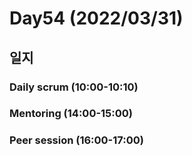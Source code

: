 # Day54 (2022/03/31)

## 일지

### Daily scrum (10:00-10:10)

### Mentoring (14:00-15:00)

### Peer session (16:00-17:00)
